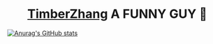 <p>
  <h1 align="center">
    <b><a href="http://blog.icetimber.site">TimberZhang</a> A FUNNY GUY 👋</b>
  </h1>
</p>


  [![Anurag's GitHub stats](https://github-readme-stats.vercel.app/api?username=ICEJM1020)](https://github.com/anuraghazra/github-readme-stats)




 
